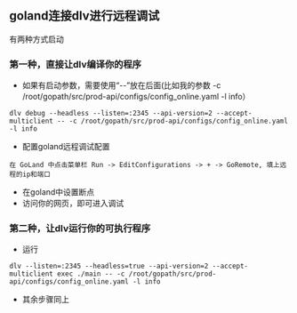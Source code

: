 ## goland连接dlv进行远程调试
有两种方式启动
### 第一种，直接让dlv编译你的程序
- 如果有启动参数，需要使用“--”放在后面(比如我的参数 -c /root/gopath/src/prod-api/configs/config_online.yaml -l info）
```
dlv debug --headless --listen=:2345 --api-version=2 --accept-multiclient -- -c /root/gopath/src/prod-api/configs/config_online.yaml -l info
```
- 配置goland远程调试配置
```
在 GoLand 中点击菜单栏 Run -> EditConfigurations -> + -> GoRemote, 填上远程的ip和端口
```
- 在goland中设置断点
- 访问你的网页，即可进入调试
### 第二种，让dlv运行你的可执行程序
- 运行
```
dlv --listen=:2345 --headless=true --api-version=2 --accept-multiclient exec ./main -- -c /root/gopath/src/prod-api/configs/config_online.yaml -l info
```
- 其余步骤同上
